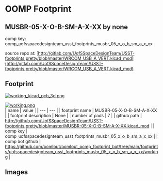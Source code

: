 # OOMP Footprint  
## MUSBR-05-X-O-B-SM-A-X-XX  by none  
  
oomp key: oomp_uofsspacedesignteam_usst_footprints_musbr_05_x_o_b_sm_a_x_xx  
  
source repo at: [http://gitlab.com/UofSSpaceDesignTeam/USST-footprints.pretty/blob/master/WRCOM_USB_A_VERT.kicad_mod](http://gitlab.com/UofSSpaceDesignTeam/USST-footprints.pretty/blob/master/WRCOM_USB_A_VERT.kicad_mod)  
## Footprint  
  
[![working_kicad_pcb_3d.png](working_kicad_pcb_3d_600.png)](working_kicad_pcb_3d.png)  
  
[![working.png](working_600.png)](working.png)  
| name | value | 
| --- | --- | 
| footprint name | MUSBR-05-X-O-B-SM-A-X-XX | 
| footprint description | None | 
| number of pads | 7 | 
| github path | http://github.com/UofSSpaceDesignTeam/USST-footprints.pretty/blob/master/MUSBR-05-X-O-B-SM-A-X-XX.kicad_mod | 
| oomp key | oomp_uofsspacedesignteam_usst_footprints_musbr_05_x_o_b_sm_a_x_xx | 
| oomp bot github | https://github.com/oomlout/oomlout_oomp_footprint_bot/tree/main/footprints/uofsspacedesignteam_usst_footprints_musbr_05_x_o_b_sm_a_x_xx/working | 
## Images  
